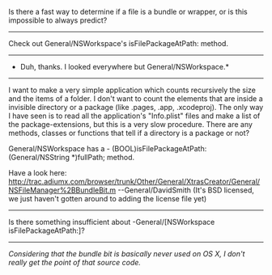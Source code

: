 Is there a fast way to determine if a file is a bundle or wrapper, or is this impossible to always predict?

----

Check out General/NSWorkspace's isFilePackageAtPath: method.

----

* Duh, thanks. I looked everywhere but General/NSWorkspace.*

----

I want to make a very simple application which counts recursively the size and the items of a folder. I don't want to count the elements that are inside a invisible directory or a package (like .pages, .app, .xcodeproj). The only way I have seen is to read all the application's "Info.plist" files and make a list of the package-extensions, but this is a very slow procedure. There are any methods, classes or functions that tell if a directory is a package or not?

General/NSWorkspace has a     - (BOOL)isFilePackageAtPath:(General/NSString *)fullPath; method.

Have a look here: http://trac.adiumx.com/browser/trunk/Other/General/XtrasCreator/General/NSFileManager%2BBundleBit.m  --General/DavidSmith  (It's BSD licensed, we just haven't gotten around to adding the license file yet)

----

Is there something insufficient about     -General/[NSWorkspace isFilePackageAtPath:]?

----

*Considering that the bundle bit is basically never used on OS X, I don't really get the point of that source code.*